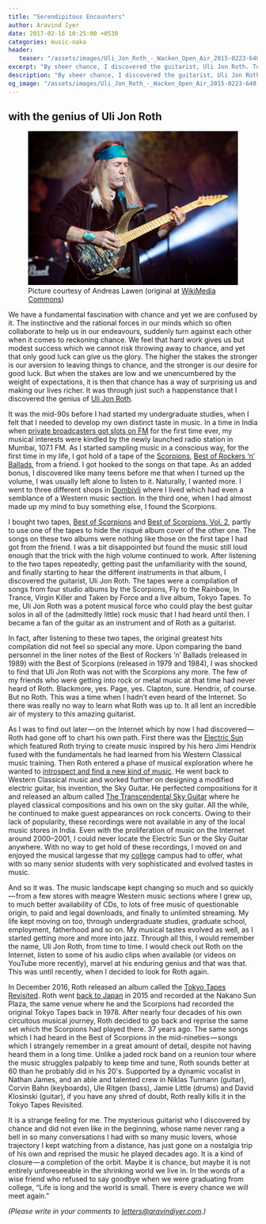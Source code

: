 ```yaml
---
title: "Serendipitous Encounters"
author: Aravind Iyer
date: 2017-02-16 10:25:00 +0530
categories: music-naka
header:
   teaser: "/assets/images/Uli_Jon_Roth_-_Wacken_Open_Air_2015-0223-640.jpg"
excerpt: "By sheer chance, I discovered the guitarist, Uli Jon Roth. To me, he was a potent musical force who could play the best guitar solos ever! But no one had heard of Roth and the Internet wasn't yet a thing. So it all lent an incredible air of mystery to this amazing guitarist. Then I found that the mysterious guitarist who I discovered by chance, whose name never rang a bell musical conversations, had just gone and reprised the music he played nearly four decades ago. It is a kind of closure — a completion of the orbit."
description: "By sheer chance, I discovered the guitarist, Uli Jon Roth. To me, he was a potent musical force who could play the best guitar solos ever! But no one had heard of Roth and the Internet wasn't yet a thing. So it all lent an incredible air of mystery to this amazing guitarist. Then I found that the mysterious guitarist who I discovered by chance, whose name never rang a bell musical conversations, had just gone and reprised the music he played nearly four decades ago. It is a kind of closure — a completion of the orbit."
og_image: "/assets/images/Uli_Jon_Roth_-_Wacken_Open_Air_2015-0223-640.jpg"
---
```

## with the genius of Uli Jon Roth
<figure>
   <a href="/assets/images/Uli_Jon_Roth_-_Wacken_Open_Air_2015-0223.jpg">
      <img src="/assets/images/Uli_Jon_Roth_-_Wacken_Open_Air_2015-0223-640.jpg" alt="Uli Jon Roth playing guitar">
   </a>
   <figcaption>Picture courtesy of Andreas Lawen (original at <a href="https://commons.wikimedia.org/wiki/Main_Page">WikiMedia Commons</a>)</figcaption>
</figure>

We have a fundamental fascination with chance and yet we are confused by it. The instinctive and the rational forces in our minds which so often collaborate to help us in our endeavours, suddenly turn against each other when it comes to reckoning chance. We feel that hard work gives us but modest success which we cannot risk throwing away to chance, and yet that only good luck can give us the glory. The higher the stakes the stronger is our aversion to leaving things to chance, and the stronger is our desire for good luck. But when the stakes are low and we unencumbered by the weight of expectations, it is then that chance has a way of surprising us and making our lives richer. It was through just such a happenstance that I discovered the genius of [Uli Jon Roth](https://en.wikipedia.org/wiki/Uli_Jon_Roth).

It was the mid-90s before I had started my undergraduate studies, when I felt that I needed to develop my own distinct taste in music. In a time in India when [private broadcasters got slots on FM](http://www.skoch.in/images/stories/knowledge_repository/Digital/15-ch-15.pdf) for the first time ever, my musical interests were kindled by the newly launched radio station in Mumbai, 107.1 FM. As I started sampling music in a conscious way, for the first time in my life, I got hold of a tape of the [Scorpions](https://en.wikipedia.org/wiki/Scorpions_%28band%29), [Best of Rockers ‘n’ Ballads](https://en.wikipedia.org/wiki/Best_of_Rockers_%27n%27_Ballads), from a friend. I got hooked to the songs on that tape. As an added bonus, I discovered like many teens before me that when I turned up the volume, I was usually left alone to listen to it. Naturally, I wanted more. I went to three different shops in [Dombivli](https://en.wikipedia.org/wiki/Dombivli) where I lived which had even a semblance of a Western music section. In the third one, when I had almost made up my mind to buy something else, I found the Scorpions.

I bought two tapes, [Best of Scorpions](https://en.wikipedia.org/wiki/Best_of_Scorpions) and [Best of Scorpions, Vol. 2](https://en.wikipedia.org/wiki/Best_of_Scorpions_Vol._2), partly to use one of the tapes to hide the risqué album cover of the other one. The songs on these two albums were nothing like those on the first tape I had got from the friend. I was a bit disappointed but found the music still loud enough that the trick with the high volume continued to work. After listening to the two tapes repeatedly, getting past the unfamiliarity with the sound, and finally starting to hear the different instruments in that album, I discovered the guitarist, Uli Jon Roth. The tapes were a compilation of songs from four studio albums by the Scorpions, Fly to the Rainbow, In Trance, Virgin Killer and Taken by Force and a live album, Tokyo Tapes. To me, Uli Jon Roth was a potent musical force who could play the best guitar solos in all of the (admittedly little) rock music that I had heard until then. I became a fan of the guitar as an instrument and of Roth as a guitarist.

In fact, after listening to these two tapes, the original greatest hits compilation did not feel so special any more. Upon comparing the band personnel in the liner notes of the Best of Rockers ‘n’ Ballads (released in 1989) with the Best of Scorpions (released in 1979 and 1984), I was shocked to find that Uli Jon Roth was not with the Scorpions any more. The few of my friends who were getting into rock or metal music at that time had never heard of Roth. Blackmore, yes. Page, yes. Clapton, sure. Hendrix, of course. But no Roth. This was a time when I hadn’t even heard of the Internet. So there was really no way to learn what Roth was up to. It all lent an incredible air of mystery to this amazing guitarist.

As I was to find out later — on the Internet which by now I had discovered — Roth had gone off to chart his own path. First there was the [Electric Sun](https://en.wikipedia.org/wiki/Electric_Sun) which featured Roth trying to create music inspired by his hero Jimi Hendrix fused with the fundamentals he had learned from his Western Classical music training. Then Roth entered a phase of musical exploration where he wanted to [introspect and find a new kind of music](http://www.ulijonroth.com/word-biography). He went back to Western Classical music and worked further on designing a modified electric guitar, his invention, the Sky Guitar. He perfected compositions for it and released an album called [The Transcendental Sky Guitar](http://www.allmusic.com/album/transcendental-sky-guitar-mw0000106054) where he played classical compositions and his own on the sky guitar. All the while, he continued to make guest appearances on rock concerts. Owing to their lack of popularity, these recordings were not available in any of the local music stores in India. Even with the proliferation of music on the Internet around 2000–2001, I could never locate the Electric Sun or the Sky Guitar anywhere. With no way to get hold of these recordings, I moved on and enjoyed the musical largesse that my [college](http://www.iitb.ac.in/) campus had to offer, what with so many senior students with very sophisticated and evolved tastes in music.

And so it was. The music landscape kept changing so much and so quickly — from a few stores with meagre Western music sections where I grew up, to much better availability of CDs, to lots of free music of questionable origin, to paid and legal downloads, and finally to unlimited streaming. My life kept moving on too, through undergraduate studies, graduate school, employment, fatherhood and so on. My musical tastes evolved as well, as I started getting more and more into jazz. Through all this, I would remember the name, Uli Jon Roth, from time to time. I would check out Roth on the Internet, listen to some of his audio clips when available (or videos on YouTube more recently), marvel at his enduring genius and that was that. This was until recently, when I decided to look for Roth again.

In December 2016, Roth released an album called the [Tokyo Tapes Revisited](http://www.udr-music.com/en/artists/uli-jon-roth/releases-uli-jon-roth/763-tokyo-tapes-revisited). Roth went [back to Japan](http://ultimateclassicrock.com/uli-jon-roth-tokyo-tapes-revisited-preview/) in 2015 and recorded at the Nakano Sun Plaza, the same venue where he and the Scorpions had recorded the original Tokyo Tapes back in 1978. After nearly four decades of his own circuitous musical journey, Roth decided to go back and reprise the same set which the Scorpions had played there. 37 years ago. The same songs which I had heard in the Best of Scorpions in the mid-nineties — songs which I strangely remember in a great amount of detail, despite not having heard them in a long time. Unlike a jaded rock band on a reunion tour where the music struggles palpably to keep time and tune, Roth sounds better at 60 than he probably did in his 20's. Supported by a dynamic vocalist in Nathan James, and an able and talented crew in Niklas Turmann (guitar), Corvin Bahn (keyboards), Ule Ritgen (bass), Jamie Little (drums) and David Klosinski (guitar), if you have any shred of doubt, Roth really kills it in the Tokyo Tapes Revisited.

It is a strange feeling for me. The mysterious guitarist who I discovered by chance and did not even like in the beginning, whose name never rang a bell in so many conversations I had with so many music lovers, whose trajectory I kept watching from a distance, has just gone on a nostalgia trip of his own and reprised the music he played decades ago. It is a kind of closure — a completion of the orbit. Maybe it is chance, but maybe it is not entirely unforeseeable in the shrinking world we live in. In the words of a wise friend who refused to say goodbye when we were graduating from college, “Life is long and the world is small. There is every chance we will meet again.”

*(Please write in your comments to [letters@aravindiyer.com](mailto:letters@aravindiyer.com).)*
